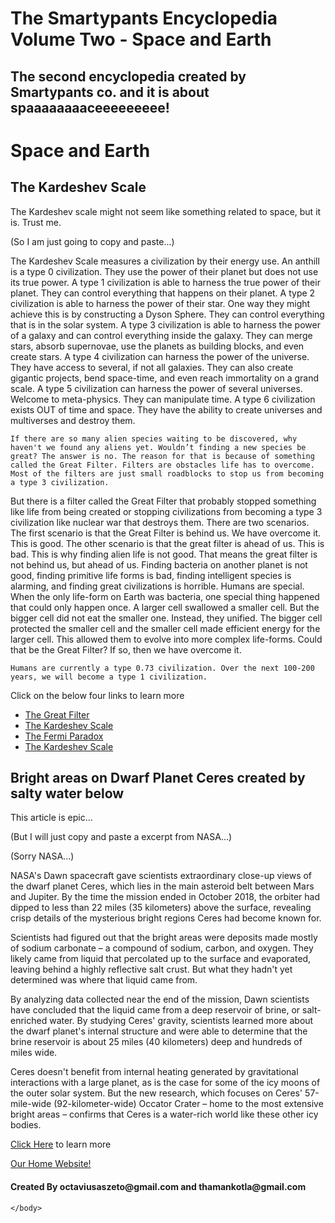 # The Smartypants Encyclopedia Volume Two - Space and Earth
## The second encyclopedia created by Smartypants co. and it is about spaaaaaaaaceeeeeeeee!

<html>
    <head>
        <meta charset="utf-8">
        <title>The Smartypants Encyclopedia Volume Two - Space and Earth</title>
    </head>
    <body>
      <h1>Space and Earth</h1>
      <h2>The Kardeshev Scale</h2>
      <p>The Kardeshev scale might not seem like something related to space, but it is. Trust me.</p>
      <p>(So I am just going to copy and paste...)</p>
      <p>The Kardeshev Scale measures a civilization by their energy use. An anthill is a type 0 civilization. They use the power of their planet but does not use its true power. A type 1 civilization is able to harness the true power of their planet. They can control everything that happens on their planet.  A type 2 civilization is able to harness the power of their star. One way they might achieve this is by constructing a Dyson Sphere.  They can control everything that is in the solar system. A type 3 civilization is able to harness the power of a galaxy and can control everything inside the galaxy. They can merge stars, absorb supernovae, use the planets as building blocks, and even create stars. A type 4 civilization can harness the power of the universe. They have access to several, if not all galaxies. They can also create gigantic projects, bend space-time, and even reach immortality on a grand scale. A type 5 civilization can harness the power of several universes. Welcome to meta-physics. They can manipulate time. A type 6 civilization exists OUT of time and space. They have the ability to create universes and multiverses and destroy them.

	
	If there are so many alien species waiting to be discovered, why haven't we found any aliens yet. Wouldn’t finding a new species be great? The answer is no. The reason for that is because of something called the Great Filter. Filters are obstacles life has to overcome. Most of the filters are just small roadblocks to stop us from becoming a type 3 civilization. 
But there is a filter called the Great Filter that probably stopped something like life from being created or stopping civilizations from becoming a type 3 civilization like nuclear war that destroys them. There are two scenarios. The first scenario is that the Great Filter is behind us. We have overcome it. This is good. The other scenario is that the great filter is ahead of us. This is bad. This is why finding alien life is not good. That means the great filter is not behind us, but ahead of us. Finding bacteria on another planet is not good, finding primitive life forms is bad, finding intelligent species is alarming, and finding great civilizations is horrible. Humans are special. When the only life-form on Earth was bacteria, one special thing happened that could only happen once. A larger cell swallowed a smaller cell. But the bigger cell did not eat the smaller one. Instead, they unified. The bigger cell protected the smaller cell and the smaller cell made efficient energy for the larger cell. This allowed them to evolve into more complex life-forms. Could that be the Great Filter? 
If so, then we have overcome it.

	Humans are currently a type 0.73 civilization. Over the next 100-200 years, we will become a type 1 civilization.
</p>
<p>Click on the below four links to learn more</p>
<ul>
	<li><a href="https://www.youtube.com/watch?v=UjtOGPJ0URM">The Great Filter</a></li>
	<li><a href="https://www.youtube.com/watch?v=rhFK5_Nx9xY">The Kardeshev Scale</a></li>
        <li><a href="https://www.youtube.com/watch?v=sNhhvQGsMEc">The Fermi Paradox</a></li>
	<li><a href="https://www.youtube.com/watch?v=9k-Kuc9esDI">The Kardeshev Scale</a></li>
</ul>
<h2>Bright areas on Dwarf Planet Ceres created by salty water below</h2>
<p>This article is epic...</p>
<p>(But I will just copy and paste a excerpt from NASA...)</p>
<p>(Sorry NASA...)</p>
<p>NASA's Dawn spacecraft gave scientists extraordinary close-up views of the dwarf planet Ceres, which lies in the main asteroid belt between Mars and Jupiter. By the time the mission ended in October 2018, the orbiter had dipped to less than 22 miles (35 kilometers) above the surface, revealing crisp details of the mysterious bright regions Ceres had become known for.

Scientists had figured out that the bright areas were deposits made mostly of sodium carbonate – a compound of sodium, carbon, and oxygen. They likely came from liquid that percolated up to the surface and evaporated, leaving behind a highly reflective salt crust. But what they hadn't yet determined was where that liquid came from.

By analyzing data collected near the end of the mission, Dawn scientists have concluded that the liquid came from a deep reservoir of brine, or salt-enriched water. By studying Ceres' gravity, scientists learned more about the dwarf planet's internal structure and were able to determine that the brine reservoir is about 25 miles (40 kilometers) deep and hundreds of miles wide.

Ceres doesn't benefit from internal heating generated by gravitational interactions with a large planet, as is the case for some of the icy moons of the outer solar system. But the new research, which focuses on Ceres' 57-mile-wide (92-kilometer-wide) Occator Crater – home to the most extensive bright areas – confirms that Ceres is a water-rich world like these other icy bodies.</p>
<p><a href="https://www.nasa.gov/feature/jpl/mystery-solved-bright-areas-on-ceres-come-from-salty-water-below">Click Here</a> to learn more</p>
<a href="https://octaviustheking.github.io/The-Smartypants-co.-Home-Website/">Our Home Website!</a> 
<h4>Created By octaviusaszeto@gmail.com and thamankotla@gmail.com</h4>



    </body>
</html>


